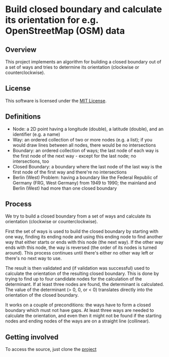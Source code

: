 # Build closed boundary and calculate its orientation for e.g. OpenStreetMap (OSM) data

## Overview

This project implements an algorithm for building a closed boundary out of a set of ways and tries to determine
its orientation (clockwise or counterclockwise).

## License

This software is licensed under the [MIT License](https://opensource.org/licenses/MIT).

## Definitions

- Node: a 2D point having a longitude (double), a latitude (double), and an identifier (e.g. a name)
- Way: an ordered collection of two or more nodes (e.g. a list); if you would draw lines between all nodes, there would be no intersections
- Boundary: an ordered collection of ways; the last node of each way is the first node of the next way - except for the last node; no intersections, too
- Closed Boundary: a boundary where the last node of the last way is the first node of the first way and there're no intersections
- Berlin (West) Problem: having a boundary like the Federal Republic of Germany (FRG, West Germany) from 1949 to 1990; the mainland and Berlin (West) had more than one closed boundary

## Process

We try to build a closed boundary from a set of ways and calculate its orientation (clockwise or counterclockwise).

First the set of ways is used to build the closed boundary by starting with one way, finding its ending node and
using this ending node to find another way that either starts or ends with this node (the next way).
If the other way ends with this node, the way is reversed (the order of its nodes is turned around).
This process continues until there's either no other way left or there's no next way to use.

The result is then validated and (if validation was successful) used to calculate the orientation of the resulting
closed boundary. This is done by trying to find up to four candidate nodes for the calculation of the determinant.
If at least three nodes are found, the determinant is calculated. The value of the determinant (> 0, 0, or < 0)
translates directly into the orientation of the closed boundary.

It works on a couple of preconditions: the ways have to form a closed boundary which must not have gaps.
At least three ways are needed to calculate the orientation, and even then it might not be found if the starting
nodes and ending nodes of the ways are on a straight line (collinear).

## Getting involved

To access the source, just clone the [project](https://github.com/thomasweitzel/closed-boundary)
